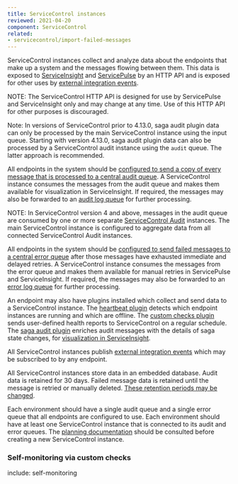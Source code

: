 ```yaml
---
title: ServiceControl instances
reviewed: 2021-04-20
component: ServiceControl
related:
- servicecontrol/import-failed-messages
---
```


ServiceControl instances collect and analyze data about the endpoints that make up a system and the messages flowing between them. This data is exposed to [ServiceInsight](/serviceinsight/) and [ServicePulse](/servicepulse/) by an HTTP API and is exposed for other uses by [external integration events](/servicecontrol/contracts.md).

NOTE: The ServiceControl HTTP API is designed for use by ServicePulse and ServiceInsight only and may change at any time. Use of this HTTP API for other purposes is discouraged.

Note: In versions of ServiceControl prior to 4.13.0, saga audit plugin data can only be processed by the main ServiceControl instance using the input queue. Starting with version 4.13.0, saga audit plugin data can also be processed by a ServiceControl audit instance using the `audit` queue. The latter approach is recommended.

All endpoints in the system should be [configured to send a copy of every message that is processed to a central audit queue](/nservicebus/operations/auditing.md). A ServiceControl instance consumes the messages from the audit queue and makes them available for visualization in ServiceInsight. If required, the messages may also be forwarded to an [audit log queue](/servicecontrol/errorlog-auditlog-behavior.md) for further processing.

NOTE: In ServiceControl version 4 and above, messages in the audit queue are consumed by one or more separate [ServiceControl Audit](/servicecontrol/audit-instances/) instances. The main ServiceControl instance is configured to aggregate data from all connected ServiceControl Audit instances.

All endpoints in the system should be [configured to send failed messages to a central error queue](/nservicebus/recoverability/) after those messages have exhausted immediate and delayed retries. A ServiceControl instance consumes the messages from the error queue and makes them available for manual retries in ServicePulse and ServiceInsight. If required, the messages may also be forwarded to an [error log queue](/servicecontrol/errorlog-auditlog-behavior.md) for further processing.

An endpoint may also have plugins installed which collect and send data to a ServiceControl instance. The [heartbeat plugin](/monitoring/heartbeats/) detects which endpoint instances are running and which are offline. The [custom checks plugin](/monitoring/custom-checks/) sends user-defined health reports to ServiceControl on a regular schedule. The [saga audit plugin](/servicecontrol/plugins/saga-audit.md) enriches audit messages with the details of saga state changes, for [visualization in ServiceInsight](/serviceinsight/#the-saga-view).

All ServiceControl instances publish [external integration events](/servicecontrol/contracts.md) which may be subscribed to by any endpoint.

All ServiceControl instances store data in an embedded database. Audit data is retained for 30 days. Failed message data is retained until the message is retried or manually deleted. [These retention periods may be changed](/servicecontrol/creating-config-file.md#data-retention).

Each environment should have a single audit queue and a single error queue that all endpoints are configured to use. Each environment should have at least one ServiceControl instance that is connected to its audit and error queues. The [planning documentation](/servicecontrol/servicecontrol-in-practice.md) should be consulted before creating a new ServiceControl instance.

### Self-monitoring via custom checks

include: self-monitoring
